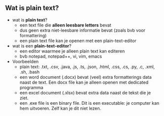 ## Wat is plain text? 

* wat is **plain text**? 
  * een text file die **alleen leesbare letters** bevat
  * dus geen extra niet-leesbare informatie bevat (zoals bvb voor formattering)
  * een plain text file kan je openen met een plain-text-editor
* wat is een **plain-text-editor**? 
  * een editor waarmee je alleen plain text kan editeren
  * bvb notepad, notepad++, vi, vim, emacs
* Voorbeelden   
  * plain text: .txt, .csv, .java, .js, .ts, .json, .html, .css, .cs, .py, .c, .xml, .sh, .bash 
  * een word document (.docx) bevat (veel) extra formatterings data naast de text. Een docx file kan je alleen openen met dedicated programma 
  * een excel document (.xlsx) bevat extra data naast de tekst die je ziet.
  * een .exe file is een binary file. Dit is een executable: je computer kan hem uitvoeren. Zelf kan je dit niet lezen.  
    

